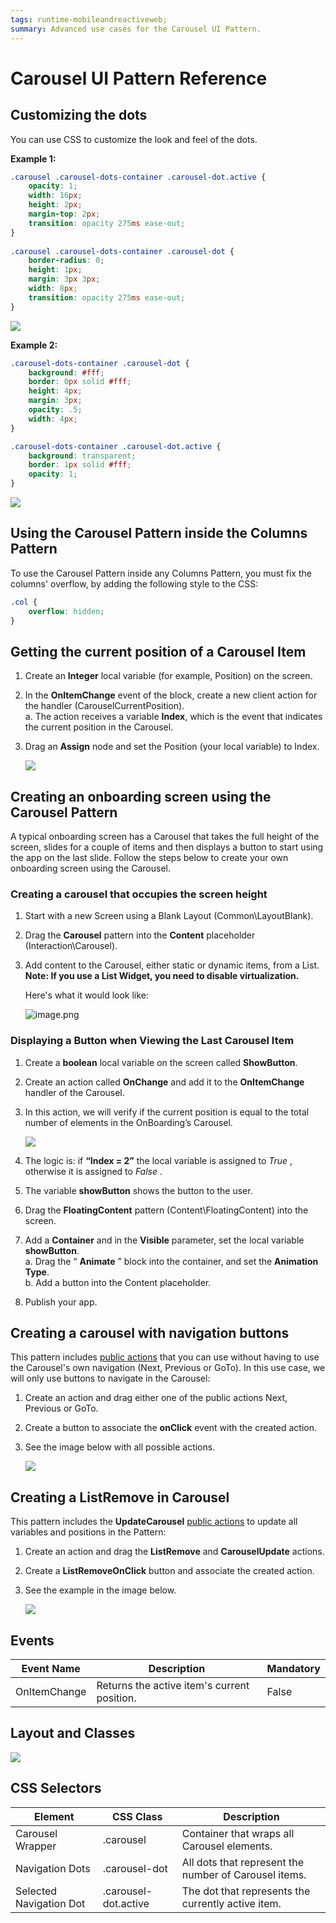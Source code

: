 ```yaml
---
tags: runtime-mobileandreactiveweb;
summary: Advanced use cases for the Carousel UI Pattern. 
---
```


# Carousel UI Pattern Reference

## Customizing the dots

You can use CSS to customize the look and feel of the dots.

**Example 1:**
  
```css
.carousel .carousel-dots-container .carousel-dot.active {
    opacity: 1;
    width: 16px;
    height: 2px;
    margin-top: 2px;
    transition: opacity 275ms ease-out;
}
    
.carousel .carousel-dots-container .carousel-dot {
    border-radius: 0;
    height: 1px;
    margin: 3px 3px;
    width: 8px;
    transition: opacity 275ms ease-out;
}
```

![](images/Carousel_before_after_1.png)

**Example 2:**
   
```css
.carousel-dots-container .carousel-dot {
    background: #fff;
    border: 0px solid #fff;
    height: 4px;
    margin: 3px;
    opacity: .5;
    width: 4px;
}

.carousel-dots-container .carousel-dot.active {
    background: transparent;
    border: 1px solid #fff;
    opacity: 1;
}
```

![](images/Carousel_before_after_2.png)

## Using the Carousel Pattern inside the Columns Pattern

To use the Carousel Pattern inside any Columns Pattern, you must fix the columns' overflow, by adding the following style to the CSS:
   
```css
.col {
    overflow: hidden;
}
```

## Getting the current position of a Carousel Item

1. Create an **Integer** local variable (for example, Position) on the screen. 

1. In the **OnItemChange** event of the block, create a new client action for the handler (CarouselCurrentPosition).   
    a. The action receives a variable **Index**, which is the event that indicates the current position in the Carousel.

1. Drag an **Assign** node and set the Position (your local variable) to Index. 

    ![](images/Carousel_current_position.png)

## Creating an onboarding screen using the Carousel Pattern

A typical onboarding screen has a Carousel that takes the full height of the screen, slides for a couple of items and then displays a button to start using the app on the last slide. Follow the steps below to create your own onboarding screen using the Carousel.

### Creating a carousel that occupies the screen height

1. Start with a new Screen using a Blank Layout (Common\LayoutBlank).

1. Drag the **Carousel** pattern into the **Content** placeholder
(Interaction\Carousel).

1. Add content to the Carousel, either static or dynamic items, from a List.  
**Note: If you use a List Widget, you need to disable virtualization.**

    Here's what it would look like:

    ![image.png](images/image.png) 

### Displaying a Button when Viewing the Last Carousel Item

1. Create a **boolean** local variable on the screen called **ShowButton**.

1. Create an action called **OnChange** and add it to the **OnItemChange**
handler of the Carousel.

1. In this action, we will verify if the current position is equal to the
total number of elements in the OnBoarding’s Carousel.

    ![](images/Carousel_onboarding.png)

1. The logic is: if **“Index = 2”** the local variable is assigned to _True_
, otherwise it is assigned to _False_ .
1. The variable **showButton** shows the button to the user.

1. Drag the **FloatingContent** pattern (Content\FloatingContent) into the
screen.

1. Add a **Container** and in the **Visible** parameter, set the local
variable **showButton**.  
a. Drag the “ **Animate** ” block into the container, and set the **Animation
Type**.  
b. Add a button into the Content placeholder.  
  
1. Publish your app.

## Creating a carousel with navigation buttons

This pattern includes [public actions](../../../develop\ui\patterns\mobile\public-actions.md) that you can use without having to use the Carousel's own
navigation (Next, Previous or GoTo). In this use case, we will only use
buttons to navigate in the Carousel:

1. Create an action and drag either one of the public actions Next, Previous
or GoTo.

1. Create a button to associate the **onClick** event with the created
action.

1. See the image below with all possible actions.

    ![](images/Carousel__on_click.png)

## Creating a ListRemove in Carousel

This pattern includes the **UpdateCarousel** [public actions](../../../develop\ui\patterns\mobile\public-actions.md) to update all variables and positions in the Pattern:

1. Create an action and drag the **ListRemove** and **CarouselUpdate**
actions.

1. Create a **ListRemoveOnClick** button and associate the created action.

1. See the example in the image below.

    ![](images/Carousel_list_remove.png)

## Events

**Event Name** |  **Description** |  **Mandatory**  
---|---|---  
 OnItemChange  |  Returns the active item's current position.  |  False  
  
## Layout and Classes

![](images/Carousel_ayout.png)

## CSS Selectors

**Element** |  **CSS Class** |  **Description**  
---|---|---  
Carousel Wrapper  |  .carousel  |  Container that wraps all Carousel elements.  
 Navigation Dots  |  .carousel-dot  |  All dots that represent the number of Carousel items.  
 Selected Navigation Dot  |  .carousel-dot.active  |  The dot that represents the currently active item.  

